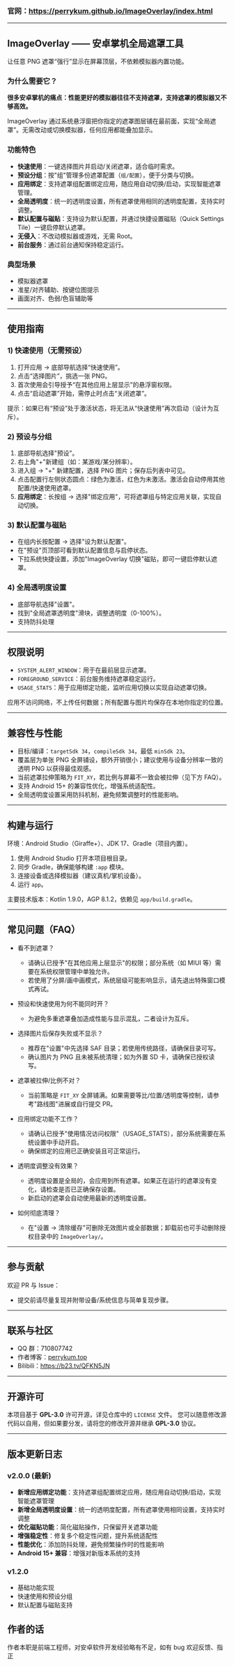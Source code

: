 ### 官网：https://perrykum.github.io/ImageOverlay/index.html
---

## ImageOverlay —— 安卓掌机全局遮罩工具

让任意 PNG 遮罩“强行”显示在屏幕顶层，不依赖模拟器内置功能。

### 为什么需要它？
**很多安卓掌机的痛点：性能更好的模拟器往往不支持遮罩，支持遮罩的模拟器又不够高效。**

ImageOverlay 通过系统悬浮窗把你指定的遮罩图层铺在最前面，实现“全局遮罩”。无需改动或切换模拟器，任何应用都能叠加显示。

### 功能特色
- **快速使用**：一键选择图片并启动/关闭遮罩，适合临时需求。
- **预设分组**：按"组"管理多份遮罩配置（`组/配置`），便于分类与切换。
- **应用绑定**：支持遮罩组配置绑定应用，随应用自动切换/启动，实现智能遮罩管理。
- **全局透明度**：统一的透明度设置，所有遮罩使用相同的透明度配置，支持实时调整。
- **默认配置与磁贴**：支持设为默认配置，并通过快捷设置磁贴（Quick Settings Tile）一键启停默认遮罩。
- **无侵入**：不改动模拟器或游戏，无需 Root。
- **前台服务**：通过前台通知保持稳定运行。

### 典型场景
- 模拟器遮罩
- 准星/对齐辅助、按键位图提示
- 画面对齐、色弱/色盲辅助等

---

## 使用指南

### 1) 快速使用（无需预设）
1. 打开应用 → 底部导航选择“快速使用”。
2. 点击“选择图片”，挑选一张 PNG。
3. 首次使用会引导授予“在其他应用上层显示”的悬浮窗权限。
4. 点击“启动遮罩”开始，需停止时点击“关闭遮罩”。

提示：如果已有“预设”处于激活状态，将无法从“快速使用”再次启动（设计为互斥）。

### 2) 预设与分组
1. 底部导航选择"预设"。
2. 右上角"+"新建组（如：某游戏/某分辨率）。
3. 进入组 → "+" 新建配置，选择 PNG 图片；保存后列表中可见。
4. 点击配置行左侧状态圆点：绿色为激活，红色为未激活。激活会自动停用其他配置/快速使用遮罩。
5. **应用绑定**：长按组 → 选择"绑定应用"，可将遮罩组与特定应用关联，实现自动切换。

### 3) 默认配置与磁贴
- 在组内长按配置 → 选择"设为默认配置"。
- 在"预设"页顶部可看到默认配置信息与启停状态。
- 下拉系统快捷设置，添加"ImageOverlay 切换"磁贴，即可一键启停默认遮罩。

### 4) 全局透明度设置
- 底部导航选择"设置"。
- 找到"全局遮罩透明度"滑块，调整透明度（0-100%）。
- 支持防抖处理
---

## 权限说明
- `SYSTEM_ALERT_WINDOW`：用于在最前层显示遮罩。
- `FOREGROUND_SERVICE`：前台服务维持遮罩稳定运行。
- `USAGE_STATS`：用于应用绑定功能，监听应用切换以实现自动遮罩切换。

应用不访问网络，不上传任何数据；所有配置与图片均保存在本地你指定的位置。

---

## 兼容性与性能
- 目标/编译：`targetSdk 34`，`compileSdk 34`，最低 `minSdk 23`。
- 覆盖层为单张 PNG 全屏铺设，额外开销很小；建议使用与设备分辨率一致的透明 PNG 以获得最佳观感。
- 当前遮罩拉伸策略为 `FIT_XY`，若比例与屏幕不一致会被拉伸（见下方 FAQ）。
- 支持 Android 15+ 的兼容性优化，增强系统适配性。
- 全局透明度设置采用防抖机制，避免频繁调整时的性能影响。

---

## 构建与运行
环境：Android Studio（Giraffe+）、JDK 17、Gradle（项目内置）。

1. 使用 Android Studio 打开本项目根目录。
2. 同步 Gradle，确保能够构建 `:app` 模块。
3. 连接设备或选择模拟器（建议真机/掌机设备）。
4. 运行 `app`。

主要技术版本：Kotlin 1.9.0，AGP 8.1.2，依赖见 `app/build.gradle`。

---

## 常见问题（FAQ）
- 看不到遮罩？
  - 请确认已授予"在其他应用上层显示"的权限；部分系统（如 MIUI 等）需要在系统权限管理中单独允许。
  - 若使用了分屏/画中画模式，系统层级可能影响显示，请先退出特殊窗口模式再试。

- 预设和快速使用为何不能同时开？
  - 为避免多重遮罩叠加造成性能与显示混乱，二者设计为互斥。

- 选择图片后保存失败或不显示？
  - 推荐在"设置"中先选择 SAF 目录；若使用传统路径，请确保目录可写。
  - 确认图片为 PNG 且未被系统清理；如为外置 SD 卡，请确保已授权读写。

- 遮罩被拉伸/比例不对？
  - 当前策略是 `FIT_XY` 全屏铺满。如果需要等比/位置/透明度等控制，请参考"路线图"进展或自行提交 PR。

- 应用绑定功能不工作？
  - 请确认已授予"使用情况访问权限"（USAGE_STATS），部分系统需要在系统设置中手动开启。
  - 确保绑定的应用已正确安装且可正常运行。

- 透明度调整没有效果？
  - 透明度设置是全局的，会应用到所有遮罩。如果正在运行的遮罩没有变化，请检查是否已正确保存设置。
  - 新启动的遮罩会自动使用最新的透明度设置。

- 如何彻底清理？
  - 在"设置 → 清除缓存"可删除无效图片或全部数据；卸载前也可手动删除授权目录中的 `ImageOverlay/`。

---

## 参与贡献
欢迎 PR 与 Issue：
- 提交前请尽量复现并附带设备/系统信息与简单复现步骤。

---

## 联系与社区
- QQ 群：710807742
- 作者博客：[perrykum.top](https://www.perrykum.top)
- Bilibili：<https://b23.tv/QFKN5JN>

---

## 开源许可
本项目基于 **GPL-3.0** 许可开源，详见仓库中的 `LICENSE` 文件。
您可以随意修改源代码以自用，但如果要分发，请将您的修改开源并继承 **GPL-3.0** 协议。

---

## 版本更新日志

### v2.0.0 (最新)
- **新增应用绑定功能**：支持遮罩组配置绑定应用，随应用自动切换/启动，实现智能遮罩管理
- **新增全局透明度设置**：统一的透明度配置，所有遮罩使用相同设置，支持实时调整
- **优化磁贴功能**：简化磁贴操作，只保留开关遮罩功能
- **增强稳定性**：修复多个稳定性问题，提升系统适配性
- **性能优化**：添加防抖处理，避免频繁操作时的性能影响
- **Android 15+ 兼容**：增强对新版本系统的支持

### v1.2.0
- 基础功能实现
- 快速使用和预设分组
- 默认配置与磁贴支持

## 作者的话
作者本职是前端工程师，对安卓软件开发经验略有不足，如有 bug 欢迎反馈、指正


